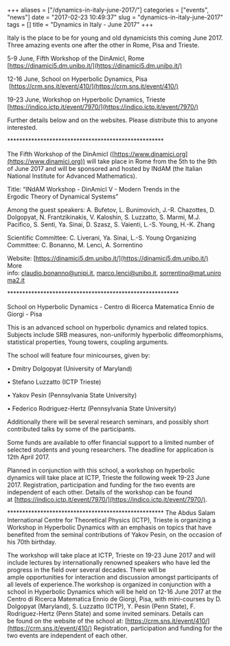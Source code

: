 +++
aliases = ["/dynamics-in-italy-june-2017/"]
categories = ["events", "news"]
date = "2017-02-23 10:49:37"
slug = "dynamics-in-italy-june-2017"
tags = []
title = "Dynamics in Italy - June 2017"
+++

Italy is the place to be for young and old dynamicists this coming June
2017. Three amazing events one after the other in Rome, Pisa and
Trieste.

5-9 June, Fifth Workshop of the DinAmicI, Rome
[https://dinamici5.dm.unibo.it/](https://dinamici5.dm.unibo.it/)

12-16 June, School on Hyperbolic Dynamics, Pisa
 [https://crm.sns.it/event/410/](https://crm.sns.it/event/410/)

19-23 June, Workshop on Hyperbolic Dynamics, Trieste
[https://indico.ictp.it/event/7970/](https://indico.ictp.it/event/7970/)

Further details below and on the websites. Please distribute this to
anyone interested.

\*\*\*\*\*\*\*\*\*\*\*\*\*\*\*\*\*\*\*\*\*\*\*\*\*\*\*\*\*\*\*\*\*\*\*\*\*\*\*\*\*\*\*\*\*\*\*\*\*\*\*\*

The Fifth Workshop of the DinAmicI ([https://www.dinamici.org](https://www.dinamici.org))
will take place in Rome from the 5th to the 9th of June 2017 and will
be sponsored and hosted by INdAM (the Italian National Institute
for Advanced Mathematics).

Title: “INdAM Workshop - DinAmicI V - Modern Trends in the
Ergodic Theory of Dynamical Systems”

Among the guest speakers: A. Bufetov, L. Bunimovich, J.-R. Chazottes, D.
Dolgopyat, N. Frantzikinakis, V. Kaloshin, S. Luzzatto, S. Marmi, M.J.
Pacifico, S. Senti, Ya. Sinai, D. Szasz, S. Vaienti, L.-S. Young,
H.-K. Zhang

Scientific Committee: C. Liverani, Ya. Sinai, L.-S. Young Organizing
Committee: C. Bonanno, M. Lenci, A. Sorrentino

Website: [https://dinamici5.dm.unibo.it/](https://dinamici5.dm.unibo.it/) More
info: [claudio.bonanno@unipi.it](claudio.bonanno@unipi.it), [marco.lenci@unibo.it](marco.lenci@unibo.it), [sorrentino@mat.uniroma2.it](sorrentino@mat.uniroma2.it)

\*\*\*\*\*\*\*\*\*\*\*\*\*\*\*\*\*\*\*\*\*\*\*\*\*\*\*\*\*\*\*\*\*\*\*\*\*\*\*\*\*\*\*\*\*\*\*\*\*\*\*\*\*\*\*\*\*

School on Hyperbolic Dynamics - Centro di Ricerca Matematica Ennio de
Giorgi - Pisa

This is an advanced school on hyperbolic dynamics and related topics.
Subjects include SRB measures, non-uniformly hyperbolic diffeomorphisms,
statistical properties, Young towers, coupling arguments.

The school will feature four minicourses, given by:

• Dmitry Dolgopyat (University of Maryland)

• Stefano Luzzatto (ICTP Trieste)

• Yakov Pesin (Pennsylvania State University)

• Federico Rodriguez-Hertz (Pennsylvania State University)

Additionally there will be several research seminars, and possibly short
contributed talks by some of the participants.

Some funds are available to offer financial support to a limited number
of selected students and young researchers. The deadline for application
is 12th April 2017.

Planned in conjunction with this school, a workshop on hyperbolic
dynamics will take place at ICTP, Trieste the following week 19-23 June
2017. Registration, participation and funding for the two events are
independent of each other. Details of the workshop can be found
at [https://indico.ictp.it/event/7970/](https://indico.ictp.it/event/7970/).

\*\*\*\*\*\*\*\*\*\*\*\*\*\*\*\*\*\*\*\*\*\*\*\*\*\*\*\*\*\*\*\*\*\*\*\*\*\*\*\*\*\*\*\*\*\*\*\*\*\*\*\*
The Abdus Salam International Centre for Theoretical Physics (ICTP),
Trieste is organizing a Workshop in Hyperbolic Dynamics with an emphasis
on topics that have benefited from the seminal contributions of
Yakov Pesin, on the occasion of his 70th birthday.

The workshop will take place at ICTP, Trieste on 19-23 June 2017 and
will include lectures by internationally renowned speakers who have led
the progress in the field over several decades. There will be
ample opportunities for interaction and discussion amongst participants
of all levels of experience.The workshop is organized in conjunction
with a school in Hyperbolic Dynamics which will be held on 12-16
June 2017 at the Centro di Ricerca Matematica Ennio de Giorgi, Pisa,
with mini-courses by D. Dolgopyat (Maryland), S. Luzzatto (ICTP), Y.
Pesin (Penn State), F. Rodriguez-Hertz (Penn State) and some invited
seminars. Details can be found on the website of the school
at: [https://crm.sns.it/event/410/](https://crm.sns.it/event/410/) Registration, participation and
funding for the two events are independent of each other.


